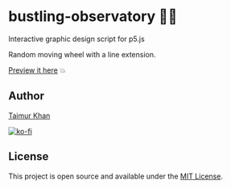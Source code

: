 # bustling-observatory :man_shrugging:
Interactive graphic design script for p5.js

Random moving wheel with a line extension.

[Preview it here](https://editor.p5js.org/thisistaimur/sketches/o9fedpdVM) :boom:
 
## Author

[Taimur Khan](thisistaimur.me)

[![ko-fi](https://www.ko-fi.com/img/githubbutton_sm.svg)](https://ko-fi.com/D1D019OYD)

## License
This project is open source and available under the [MIT License](https://github.com/thisistaimur/3D-Cube-Animation-p5.js/blob/master/LICENSE).
